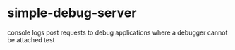 # simple-debug-server
console logs post requests to debug applications where a debugger cannot be attached
test
